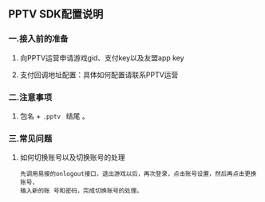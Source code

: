 ## PPTV SDK配置说明

###  一.接入前的准备

  1. 向PPTV运营申请游戏gid、支付key以及友盟app key

  2. 支付回调地址配置：具体如何配置请联系PPTV运营

### 二.注意事项

  1.  包名 +  `.pptv `  结尾 。


### 三.常见问题

   1. 如何切换账号以及切换账号的处理

          先调用易接的onlogout接口，退出游戏以后，再次登录，点击账号设置，然后再点击更换账号，
          输入新的账 号和密码，完成切换账号的处理。
